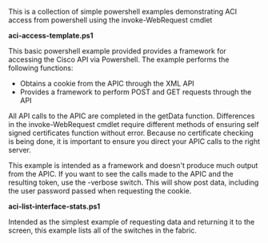 This is a collection of simple powershell examples demonstrating ACI access from powershell using the invoke-WebRequest cmdlet


**aci-access-template.ps1**

This basic powershell example provided provides a framework for accessing the Cisco API via Powershell. The example performs the following functions:

* Obtains a cookie from the APIC through the XML API
* Provides a framework to perform POST and GET requests through the API

All API calls to the APIC are completed in the getData function. Differences in the invoke-WebRequest cmdlet require different methods of ensuring self signed certificates function without error. Because no certificate checking is being done, it is important to ensure you direct your APIC calls to the right server. 

This example is intended as a framework and doesn't produce much output from the APIC. If you want to see the calls made to the APIC and the resulting token, use the -verbose switch. This will show post data, including the user password passed when requesting the cookie. 

**aci-list-interface-stats.ps1**

Intended as the simplest example of requesting data and returning it to the screen, this example lists all of the switches in the fabric. 
